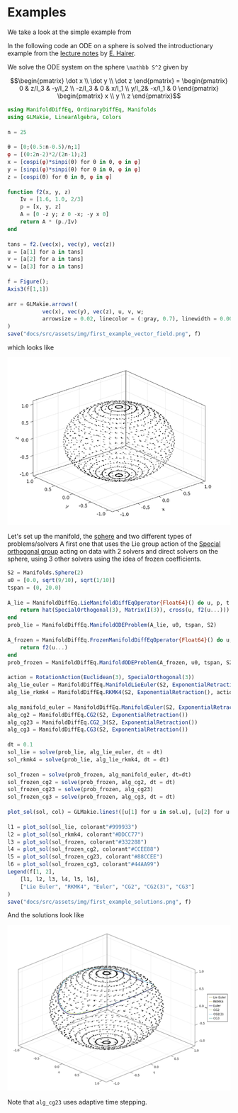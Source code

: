# Examples

We take a look at the simple example from

In the following code an ODE on a sphere is solved the introductionary example from the
[lecture notes](https://www.unige.ch/~hairer/poly-sde-mani.pdf) by [E. Hairer](http://www.unige.ch/~hairer/).

We solve the ODE system on the sphere ``\mathbb S^2`` given by

```math
\begin{pmatrix}
    \dot x \\
    \dot y \\
    \dot z
\end{pmatrix}
=
\begin{pmatrix}
    0 & z/I_3 & -y/I_2 \\
    -z/I_3 & 0 & x/I_1 \\
    y/I_2& -x/I_1 & 0
\end{pmatrix}
\begin{pmatrix}
    x \\
    y \\
    z
\end{pmatrix}
```

```julia
using ManifoldDiffEq, OrdinaryDiffEq, Manifolds
using GLMakie, LinearAlgebra, Colors

n = 25

θ = [0;(0.5:n-0.5)/n;1]
φ = [(0:2n-2)*2/(2n-1);2]
x = [cospi(φ)*sinpi(θ) for θ in θ, φ in φ]
y = [sinpi(φ)*sinpi(θ) for θ in θ, φ in φ]
z = [cospi(θ) for θ in θ, φ in φ]

function f2(x, y, z)
    Iv = [1.6, 1.0, 2/3]
    p = [x, y, z]
    A = [0 -z y; z 0 -x; -y x 0]
    return A * (p./Iv)
end

tans = f2.(vec(x), vec(y), vec(z))
u = [a[1] for a in tans]
v = [a[2] for a in tans]
w = [a[3] for a in tans]

f = Figure();
Axis3(f[1,1])

arr = GLMakie.arrows!(
           vec(x), vec(y), vec(z), u, v, w;
           arrowsize = 0.02, linecolor = (:gray, 0.7), linewidth = 0.0075, lengthscale = 0.1
)
save("docs/src/assets/img/first_example_vector_field.png", f)
```
which looks like

![The ODE illustrated as a tangent vector field](assets/img/first_example_vector_field.png)

Let's set up the manifold, the [sphere](https://juliamanifolds.github.io/Manifolds.jl/stable/manifolds/sphere.html) and two different types of problems/solvers
A first one that uses the Lie group action of the [Special orthogonal group](https://juliamanifolds.github.io/Manifolds.jl/stable/manifolds/group.html#Special-orthogonal-group)
acting on data with 2 solvers and direct solvers on the sphere, using 3 other solvers using the idea of frozen coefficients.

```julia
S2 = Manifolds.Sphere(2)
u0 = [0.0, sqrt(9/10), sqrt(1/10)]
tspan = (0, 20.0)

A_lie = ManifoldDiffEq.LieManifoldDiffEqOperator{Float64}() do u, p, t
    return hat(SpecialOrthogonal(3), Matrix(I(3)), cross(u, f2(u...)))
end
prob_lie = ManifoldDiffEq.ManifoldODEProblem(A_lie, u0, tspan, S2)

A_frozen = ManifoldDiffEq.FrozenManifoldDiffEqOperator{Float64}() do u, p, t
    return f2(u...)
end
prob_frozen = ManifoldDiffEq.ManifoldODEProblem(A_frozen, u0, tspan, S2)

action = RotationAction(Euclidean(3), SpecialOrthogonal(3))
alg_lie_euler = ManifoldDiffEq.ManifoldLieEuler(S2, ExponentialRetraction(), action)
alg_lie_rkmk4 = ManifoldDiffEq.RKMK4(S2, ExponentialRetraction(), action)

alg_manifold_euler = ManifoldDiffEq.ManifoldEuler(S2, ExponentialRetraction())
alg_cg2 = ManifoldDiffEq.CG2(S2, ExponentialRetraction())
alg_cg23 = ManifoldDiffEq.CG2_3(S2, ExponentialRetraction())
alg_cg3 = ManifoldDiffEq.CG3(S2, ExponentialRetraction())

dt = 0.1
sol_lie = solve(prob_lie, alg_lie_euler, dt = dt)
sol_rkmk4 = solve(prob_lie, alg_lie_rkmk4, dt = dt)

sol_frozen = solve(prob_frozen, alg_manifold_euler, dt=dt)
sol_frozen_cg2 = solve(prob_frozen, alg_cg2, dt = dt)
sol_frozen_cg23 = solve(prob_frozen, alg_cg23)
sol_frozen_cg3 = solve(prob_frozen, alg_cg3, dt = dt)

plot_sol(sol, col) = GLMakie.lines!([u[1] for u in sol.u], [u[2] for u in sol.u], [u[3] for u in sol.u]; linewidth = 2, color=col)

l1 = plot_sol(sol_lie, colorant"#999933")
l2 = plot_sol(sol_rkmk4, colorant"#DDCC77")
l3 = plot_sol(sol_frozen, colorant"#332288")
l4 = plot_sol(sol_frozen_cg2, colorant"#CCEE88")
l5 = plot_sol(sol_frozen_cg23, colorant"#88CCEE")
l6 = plot_sol(sol_frozen_cg3, colorant"#44AA99")
Legend(f[1, 2],
    [l1, l2, l3, l4, l5, l6],
    ["Lie Euler", "RKMK4", "Euler", "CG2", "CG2(3)", "CG3"]
)
save("docs/src/assets/img/first_example_solutions.png", f)
```

And the solutions look like

![The ODE solutions](assets/img/first_example_solutions.png)

Note that `alg_cg23` uses adaptive time stepping.

